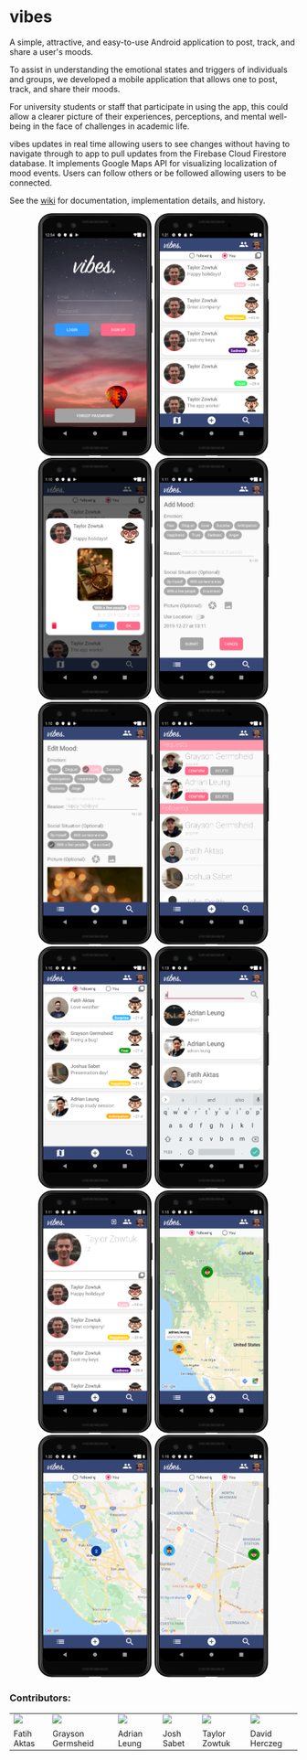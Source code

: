 # vibes
A simple, attractive, and easy-to-use Android application to post, track, and share a user's moods.

To assist in understanding the emotional states and triggers of individuals and groups, we developed a mobile application that allows one to post, track, and share their moods.

For university students or staff that participate in using the app, this could allow a clearer picture of their experiences, perceptions, and mental well-being in the face of challenges in academic life.

vibes updates in real time allowing users to see changes without having to navigate through to app to pull updates from the Firebase Cloud Firestore database. It implements Google Maps API for visualizing localization of mood events. Users can follow others or be followed allowing users to be connected.

See the [wiki](https://github.com/CMPUT301F19T09/vibes/wiki) for documentation, implementation details, and history.

<p align="center">
<img width="200" src="doc/design/images/Screenshot from 2019-12-27 12-54-45.png" />
<img width="200" src="doc/design/images/Screenshot from 2019-12-27 13-21-21.png" />
<img width="200" src="doc/design/images/Screenshot from 2019-12-27 13-10-51.png" />
<img width="200" src="doc/design/images/Screenshot from 2019-12-27 13-11-08.png" />
<img width="200" src="doc/design/images/Screenshot from 2019-12-27 13-10-58.png" />
<img width="200" src="doc/design/images/Screenshot from 2019-12-27 13-11-18.png" />
<img width="200" src="doc/design/images/Screenshot from 2019-12-27 13-10-28.png" />
<img width="200" src="doc/design/images/Screenshot from 2019-12-27 13-13-22.png" />
<img width="200" src="doc/design/images/Screenshot from 2019-12-27 13-11-13.png" />
<img width="200" src="doc/design/images/Screenshot from 2019-12-27 13-15-11.png" />
<img width="200" src="doc/design/images/Screenshot from 2019-12-27 13-20-11.png" />
<img width="200" src="doc/design/images/Screenshot from 2019-12-27 13-19-56.png" />
</p>

### Contributors:
<table>
   <tr>
       <td><a href="https://github.com/aktasfatih"/><img src="https://avatars0.githubusercontent.com/u/12985956?s=400&v=4" width="200"></td>
     <td><a href="https://github.com/graysongermsheid"/><img src="https://avatars2.githubusercontent.com/u/10505172?s=460&v=4" width="200"></td>
     <td><a href="https://github.com/adriancleung"/><img src="https://avatars3.githubusercontent.com/u/10913917?s=460&v=4" width="200"></td>
     <td><a href="https://github.com/JoshSabet"/><img src="https://avatars2.githubusercontent.com/u/35352927?s=180&v=4" width="200"></td>
     <td><a href="https://github.com/TaylorZowtuk"/><img src="https://avatars3.githubusercontent.com/u/43101199?s=460&v=4" width="200"></td>
     <td><a href="https://github.com/davidherczeg"/><img src="https://avatars3.githubusercontent.com/u/17938001?s=180&v=4" width="200"></td>
   </tr>
   <tr>
<td>Fatih Aktas</td>
<td>Grayson Germsheid</td>
<td>Adrian Leung</td>
<td>Josh Sabet</td>
<td>Taylor Zowtuk</td>
<td>David Herczeg</td>
    </tr>
<tr>
</table>
